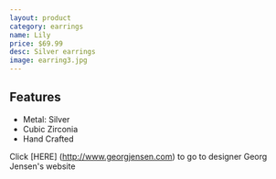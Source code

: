 ```yaml
---
layout: product
category: earrings
name: Lily
price: $69.99
desc: Silver earrings
image: earring3.jpg
---
```


## Features

- Metal: Silver
- Cubic Zirconia
- Hand Crafted

Click [HERE] (http://www.georgjensen.com) to go to designer Georg Jensen's website 